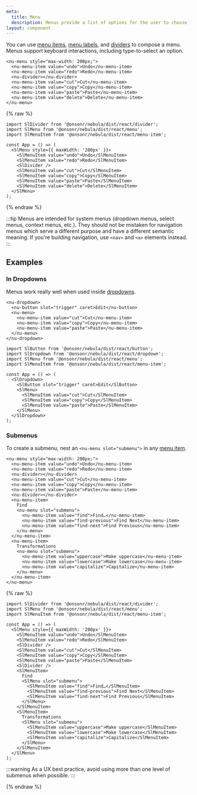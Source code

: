 ```yaml
---
meta:
  title: Menu
  description: Menus provide a list of options for the user to choose from.
layout: component
---
```


You can use [menu items](/components/menu-item), [menu labels](/components/menu-label), and [dividers](/components/divider) to compose a menu. Menus support keyboard interactions, including type-to-select an option.

```html:preview
<nu-menu style="max-width: 200px;">
  <nu-menu-item value="undo">Undo</nu-menu-item>
  <nu-menu-item value="redo">Redo</nu-menu-item>
  <nu-divider></nu-divider>
  <nu-menu-item value="cut">Cut</nu-menu-item>
  <nu-menu-item value="copy">Copy</nu-menu-item>
  <nu-menu-item value="paste">Paste</nu-menu-item>
  <nu-menu-item value="delete">Delete</nu-menu-item>
</nu-menu>
```

{% raw %}

```jsx:react
import SlDivider from '@onsonr/nebula/dist/react/divider';
import SlMenu from '@onsonr/nebula/dist/react/menu';
import SlMenuItem from '@onsonr/nebula/dist/react/menu-item';

const App = () => (
  <SlMenu style={{ maxWidth: '200px' }}>
    <SlMenuItem value="undo">Undo</SlMenuItem>
    <SlMenuItem value="redo">Redo</SlMenuItem>
    <SlDivider />
    <SlMenuItem value="cut">Cut</SlMenuItem>
    <SlMenuItem value="copy">Copy</SlMenuItem>
    <SlMenuItem value="paste">Paste</SlMenuItem>
    <SlMenuItem value="delete">Delete</SlMenuItem>
  </SlMenu>
);
```

{% endraw %}

:::tip
Menus are intended for system menus (dropdown menus, select menus, context menus, etc.). They should not be mistaken for navigation menus which serve a different purpose and have a different semantic meaning. If you're building navigation, use `<nav>` and `<a>` elements instead.
:::

## Examples

### In Dropdowns

Menus work really well when used inside [dropdowns](/components/dropdown).

```html:preview
<nu-dropdown>
  <nu-button slot="trigger" caret>Edit</nu-button>
  <nu-menu>
    <nu-menu-item value="cut">Cut</nu-menu-item>
    <nu-menu-item value="copy">Copy</nu-menu-item>
    <nu-menu-item value="paste">Paste</nu-menu-item>
  </nu-menu>
</nu-dropdown>
```

```jsx:react
import SlButton from '@onsonr/nebula/dist/react/button';
import SlDropdown from '@onsonr/nebula/dist/react/dropdown';
import SlMenu from '@onsonr/nebula/dist/react/menu';
import SlMenuItem from '@onsonr/nebula/dist/react/menu-item';

const App = () => (
  <SlDropdown>
    <SlButton slot="trigger" caret>Edit</SlButton>
    <SlMenu>
      <SlMenuItem value="cut">Cut</SlMenuItem>
      <SlMenuItem value="copy">Copy</SlMenuItem>
      <SlMenuItem value="paste">Paste</SlMenuItem>
    </SlMenu>
  </SlDropdown>
);
```

### Submenus

To create a submenu, nest an `<nu-menu slot="submenu">` in any [menu item](/components/menu-item).

```html:preview
<nu-menu style="max-width: 200px;">
  <nu-menu-item value="undo">Undo</nu-menu-item>
  <nu-menu-item value="redo">Redo</nu-menu-item>
  <nu-divider></nu-divider>
  <nu-menu-item value="cut">Cut</nu-menu-item>
  <nu-menu-item value="copy">Copy</nu-menu-item>
  <nu-menu-item value="paste">Paste</nu-menu-item>
  <nu-divider></nu-divider>
  <nu-menu-item>
    Find
    <nu-menu slot="submenu">
      <nu-menu-item value="find">Find…</nu-menu-item>
      <nu-menu-item value="find-previous">Find Next</nu-menu-item>
      <nu-menu-item value="find-next">Find Previous</nu-menu-item>
    </nu-menu>
  </nu-menu-item>
  <nu-menu-item>
    Transformations
    <nu-menu slot="submenu">
      <nu-menu-item value="uppercase">Make uppercase</nu-menu-item>
      <nu-menu-item value="lowercase">Make lowercase</nu-menu-item>
      <nu-menu-item value="capitalize">Capitalize</nu-menu-item>
    </nu-menu>
  </nu-menu-item>
</nu-menu>
```

{% raw %}

```jsx:react
import SlDivider from '@onsonr/nebula/dist/react/divider';
import SlMenu from '@onsonr/nebula/dist/react/menu';
import SlMenuItem from '@onsonr/nebula/dist/react/menu-item';

const App = () => (
  <SlMenu style={{ maxWidth: '200px' }}>
    <SlMenuItem value="undo">Undo</SlMenuItem>
    <SlMenuItem value="redo">Redo</SlMenuItem>
    <SlDivider />
    <SlMenuItem value="cut">Cut</SlMenuItem>
    <SlMenuItem value="copy">Copy</SlMenuItem>
    <SlMenuItem value="paste">Paste</SlMenuItem>
    <SlDivider />
    <SlMenuItem>
      Find
      <SlMenu slot="submenu">
        <SlMenuItem value="find">Find…</SlMenuItem>
        <SlMenuItem value="find-previous">Find Next</SlMenuItem>
        <SlMenuItem value="find-next">Find Previous</SlMenuItem>
      </SlMenu>
    </SlMenuItem>
    <SlMenuItem>
      Transformations
      <SlMenu slot="submenu">
        <SlMenuItem value="uppercase">Make uppercase</SlMenuItem>
        <SlMenuItem value="lowercase">Make lowercase</SlMenuItem>
        <SlMenuItem value="capitalize">Capitalize</SlMenuItem>
      </SlMenu>
    </SlMenuItem>
  </SlMenu>
);
```

:::warning
As a UX best practice, avoid using more than one level of submenus when possible.
:::

{% endraw %}
